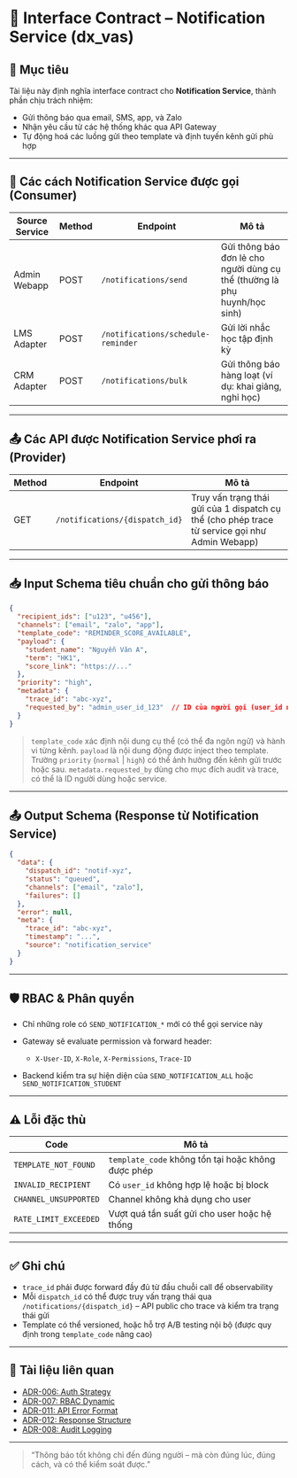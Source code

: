 # 📘 Interface Contract – Notification Service (dx\_vas)

## 🧭 Mục tiêu

Tài liệu này định nghĩa interface contract cho **Notification Service**, thành phần chịu trách nhiệm:

* Gửi thông báo qua email, SMS, app, và Zalo
* Nhận yêu cầu từ các hệ thống khác qua API Gateway
* Tự động hoá các luồng gửi theo template và định tuyến kênh gửi phù hợp

---

## 🔁 Các cách Notification Service được gọi (Consumer)

| Source Service | Method | Endpoint                           | Mô tả                                                                     |
| -------------- | ------ | ---------------------------------- | ------------------------------------------------------------------------- |
| Admin Webapp   | POST   | `/notifications/send`              | Gửi thông báo đơn lẻ cho người dùng cụ thể (thường là phụ huynh/học sinh) |
| LMS Adapter    | POST   | `/notifications/schedule-reminder` | Gửi lời nhắc học tập định kỳ                                              |
| CRM Adapter    | POST   | `/notifications/bulk`              | Gửi thông báo hàng loạt (ví dụ: khai giảng, nghỉ học)                     |

---

## 📤 Các API được Notification Service phơi ra (Provider)

| Method | Endpoint                       | Mô tả                                                                                          |
| ------ | ------------------------------ | ---------------------------------------------------------------------------------------------- |
| GET    | `/notifications/{dispatch_id}` | Truy vấn trạng thái gửi của 1 dispatch cụ thể (cho phép trace từ service gọi như Admin Webapp) |

---

## 📥 Input Schema tiêu chuẩn cho gửi thông báo

```json
{
  "recipient_ids": ["u123", "u456"],
  "channels": ["email", "zalo", "app"],
  "template_code": "REMINDER_SCORE_AVAILABLE",
  "payload": {
    "student_name": "Nguyễn Văn A",
    "term": "HK1",
    "score_link": "https://..."
  },
  "priority": "high",
  "metadata": {
    "trace_id": "abc-xyz",
    "requested_by": "admin_user_id_123"  // ID của người gọi (user_id nếu là Admin Webapp, hoặc service_id nếu gọi nội bộ)
  }
}
```

> `template_code` xác định nội dung cụ thể (có thể đa ngôn ngữ) và hành vi từng kênh. `payload` là nội dung động được inject theo template.
> Trường `priority` (`normal` | `high`) có thể ảnh hưởng đến kênh gửi trước hoặc sau.
> `metadata.requested_by` dùng cho mục đích audit và trace, có thể là ID người dùng hoặc service.

---

## 📤 Output Schema (Response từ Notification Service)

```json
{
  "data": {
    "dispatch_id": "notif-xyz",
    "status": "queued",
    "channels": ["email", "zalo"],
    "failures": []
  },
  "error": null,
  "meta": {
    "trace_id": "abc-xyz",
    "timestamp": "...",
    "source": "notification_service"
  }
}
```

---

## 🛡️ RBAC & Phân quyền

* Chỉ những role có `SEND_NOTIFICATION_*` mới có thể gọi service này
* Gateway sẽ evaluate permission và forward header:

  * `X-User-ID`, `X-Role`, `X-Permissions`, `Trace-ID`
* Backend kiểm tra sự hiện diện của `SEND_NOTIFICATION_ALL` hoặc `SEND_NOTIFICATION_STUDENT`

---

## ⚠️ Lỗi đặc thù

| Code                  | Mô tả                                              |
| --------------------- | -------------------------------------------------- |
| `TEMPLATE_NOT_FOUND`  | `template_code` không tồn tại hoặc không được phép |
| `INVALID_RECIPIENT`   | Có `user_id` không hợp lệ hoặc bị block            |
| `CHANNEL_UNSUPPORTED` | Channel không khả dụng cho user                    |
| `RATE_LIMIT_EXCEEDED` | Vượt quá tần suất gửi cho user hoặc hệ thống       |

---

## ✅ Ghi chú

* `trace_id` phải được forward đầy đủ từ đầu chuỗi call để observability
* Mỗi `dispatch_id` có thể được truy vấn trạng thái qua `/notifications/{dispatch_id}` – API public cho trace và kiểm tra trạng thái gửi
* Template có thể versioned, hoặc hỗ trợ A/B testing nội bộ (được quy định trong `template_code` nâng cao)

---

## 📎 Tài liệu liên quan

* [ADR-006: Auth Strategy](../ADR/adr-006-auth-strategy.md)
* [ADR-007: RBAC Dynamic](../ADR/adr-007-rbac.md)
* [ADR-011: API Error Format](../ADR/adr-011-api-error-format.md)
* [ADR-012: Response Structure](../ADR/adr-012-response-structure.md)
* [ADR-008: Audit Logging](../ADR/adr-008-audit-logging.md)

---

> “Thông báo tốt không chỉ đến đúng người – mà còn đúng lúc, đúng cách, và có thể kiểm soát được.”
